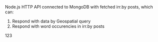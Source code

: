 Node.js HTTP API connected to MongoDB with fetched irr.by posts, which can:
1. Respond with data by Geospatial query
2. Respond with word occurencies in irr.by posts

123